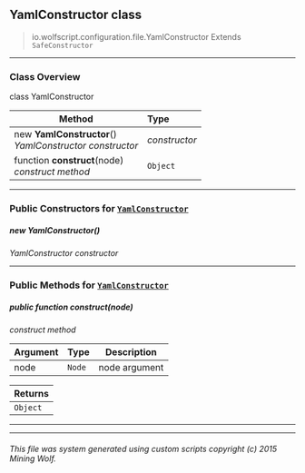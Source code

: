 ## YamlConstructor __class__

>io.wolfscript.configuration.file.YamlConstructor
>Extends `SafeConstructor`

---

### Class Overview

class YamlConstructor

Method | Type   
--- | :--- 
new __YamlConstructor__() <br> _YamlConstructor constructor_ | _constructor_
 function __construct__(node) <br> _construct method_ | `Object`



---

### Public Constructors for [`YamlConstructor`](YamlConstructor.md)

##### <a id='yamlconstructor'></a>new __YamlConstructor__() 

_YamlConstructor constructor_


---

### Public Methods for [`YamlConstructor`](YamlConstructor.md)

##### <a id='construct'></a>public  function __construct__(node)

_construct method_

Argument | Type | Description  
--- | --- | --- 
node | `Node` | node argument

Returns | 
--- | 
`Object` |


---
---


###### This file was system generated using custom scripts copyright (c) 2015 Mining Wolf.
	

